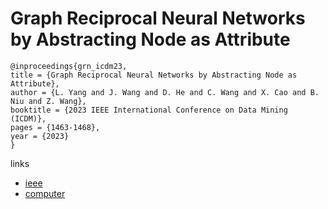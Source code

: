 # Graph Reciprocal Neural Networks by Abstracting Node as Attribute

```
@inproceedings{grn_icdm23,
title = {Graph Reciprocal Neural Networks by Abstracting Node as Attribute},
author = {L. Yang and J. Wang and D. He and C. Wang and X. Cao and B. Niu and Z. Wang},
booktitle = {2023 IEEE International Conference on Data Mining (ICDM)},
pages = {1463-1468},
year = {2023}
}
```

links
- [ieee](https://doi.org/10.1109/ICDM58522.2023.00192)
- [computer](https://doi.ieeecomputersociety.org/10.1109/ICDM58522.2023.00192)
